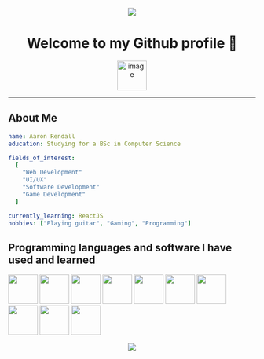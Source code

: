 <p align="center">
  <img src="https://capsule-render.vercel.app/api?type=waving&color=gradient&animation=fadeIn&height=110&section=header&text=Hello%20there!&fontSize=90"/>
</p>

<h1 align="center">
  Welcome to my Github profile 🙂
</h1>

<p align="center">
  <a href="www.linkedin.com/in/aaron-rendall-036b41272">
    <img height="60" alt="image" src="https://github.com/user-attachments/assets/28bdd3cc-126c-4869-a159-bd99d3cea4c2" />

  </a>
</p>

---

<h2>About Me</h2>

```yaml
name: Aaron Rendall
education: Studying for a BSc in Computer Science

fields_of_interest:
  [
    "Web Development"
    "UI/UX"
    "Software Development"
    "Game Development"
  ]

currently_learning: ReactJS
hobbies: ["Playing guitar", "Gaming", "Programming"]
```
<h2>Programming languages and software I have used and learned</h2>
<p align="left">
  <img src="https://cdn.jsdelivr.net/gh/devicons/devicon@latest/icons/c/c-original.svg" width="60" height="60"/>
  <img src="https://cdn.jsdelivr.net/gh/devicons/devicon@latest/icons/java/java-original-wordmark.svg" width="60" height="60"/>
  <img src="https://cdn.jsdelivr.net/gh/devicons/devicon@latest/icons/python/python-original-wordmark.svg" width="60" height="60"/>
  <img src="https://cdn.jsdelivr.net/gh/devicons/devicon@latest/icons/haskell/haskell-original.svg" width="60" height="60"/>
  <img src="https://cdn.jsdelivr.net/gh/devicons/devicon@latest/icons/html5/html5-original.svg" width="60" height="60"/>
  <img src="https://cdn.jsdelivr.net/gh/devicons/devicon@latest/icons/css3/css3-original.svg" width="60" height="60"/>
  <img src="https://cdn.jsdelivr.net/gh/devicons/devicon@latest/icons/javascript/javascript-original.svg" width="60" height="60"/>
  <img src="https://cdn.jsdelivr.net/gh/devicons/devicon@latest/icons/mysql/mysql-original-wordmark.svg" width="60" height="60"/>
  <img src="https://cdn.jsdelivr.net/gh/devicons/devicon@latest/icons/sqlite/sqlite-original-wordmark.svg" width="60" height="60"/>
  <img src="https://cdn.jsdelivr.net/gh/devicons/devicon@latest/icons/vscode/vscode-original.svg" width="60" height="60"/>
</p>

<p align="center">
  <img src="https://capsule-render.vercel.app/api?type=waving&color=gradient&height=100&section=footer"/>
</p>
